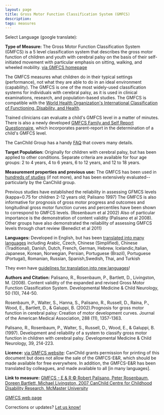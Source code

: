 ```yaml
---
layout: page
title: Gross Motor Function Classification System (GMFCS)
description:
tags: measures
---
```


Select Language (google translate):  

<div id="google_translate_element"></div><script type="text/javascript">
function googleTranslateElementInit() {
  new google.translate.TranslateElement({pageLanguage: 'en', layout: google.translate.TranslateElement.InlineLayout.SIMPLE, gaTrack: true, gaId: 'UA-64320648-1'}, 'google_translate_element');
}
</script><script type="text/javascript" src="//translate.google.com/translate_a/element.js?cb=googleTranslateElementInit"></script>  

**Type of Measure:**  The Gross Motor Function Classification System (GMFCS) is a 5 level classification system that describes the gross motor function of children and youth with cerebral palsy on the basis of their self-initiated movement with particular emphasis on sitting, walking, and wheeled mobility. [via GMFCS homepage](http://www.canchild.ca/en/measures/gmfcs.asp)

The GMFCS measures what children do in their typical settings (performance), not what they are able to do in an ideal environment (capability). The GMFCS is one of the most widely-used classification systems for individuals with cerebral palsy, as it is used in clinical examinations, research, and population-based studies.  The GMFCS is compatible with the [World Health Organization's International Classification of Functioning, Disability, and Health](http://www.who.int/classifications/icf/en/).

Trained clinicians can evaluate a child's GMFCS level in a matter of minutes. There is also a newly developed [GMFCS Family and Self Report Questionnaire](http://motorgrowth.canchild.ca/en/GMFCS/familyreportquestionnaire.asp), which incorporates parent-report in the determination of a child's GMFCS level.

The CanChild Group has a handy [FAQ](http://motorgrowth.canchild.ca/en/GMFCS/resources/FAQ-GMFCS.pdf) that covers many details.

**Target Population:** Originally for children with cerebral palsy, but has been applied to other conditions. Separate criteria are available for four age groups: 2 to 4 years, 4 to 6 years, 6 to 12 years, and 12 to 18 years.

**Measurement properties and previous use:** The GMFCS has been used in [hundreds of studies](http://www.ncbi.nlm.nih.gov/pubmed/?term=gmfcs) (if not more), and has been extensively evaluated--particularly by the CanChild group.

Previous studies have established the reliability in assessing GFMCS levels (kappa=0.75 for children 2-12 years old; Palisano 1997)  The GMFCS is also informative for prognosis of gross motor progress and outcomes and longitudinal gross motor function curves and percentiles have been shown to correspond to GMFCS levels.  (Rosenbaum et al 2002) Also of particular importance is the demonstration of content validity (Palisano et al 2008).  Other groups have also demonstrated the reliability of assessing GMFCS levels through chart review (Benedict et al 2011)



**Languages:** Developed in English, but has been [translated into many languages](http://www.canchild.ca/en/measures/gmfcs_expanded_revised.asp) including Arabic, Czech, Chinese (Simplified), Chinese (Traditional), Danish, Dutch, French, German, Hebrew, Icelandic,Italian, Japanese, Korean, Norwegian, Persian, Portuguese (Brazil), Portuguese (Portugal), Romanian, Russian, Spanish,Swedish, Thai, and Turkish

They even have [guidelines for translation into new languages](http://motorgrowth.canchild.ca/en/GMFCS/resources/CanChild_Guidelines_for_Translation_of_the_GMFCS.pdf)!

**Authors and Citation:** Palisano, R., Rosenbaum, P., Bartlett, D., Livingston, M. (2008). Content validity of the expanded and revised Gross Motor Function Classification System. Developmental Medicine & Child Neurology, 50 (10), 744-50.

Rosenbaum, P., Walter, S., Hanna, S., Palisano, R., Russell, D., Raina, P., Wood, E., Bartlett, D., & Galuppi, B. (2002).Prognosis for gross motor function in cerebral palsy: Creation of motor development curves. Journal of the American Medical Association, 288 (11), 1357-1363.

Palisano, R., Rosenbaum, P., Walter, S., Russell, D., Wood, E., & Galuppi, B. (1997). Development and reliability of a system to classify gross motor function in children with cerebral palsy. Developmental Medicine & Child Neurology, 39, 214-223.

**Licence:**  [via GMFCS website](http://www.canchild.ca/en/measures/gmfcs_expanded_revised.asp): CanChild grants permission for printing of this document but does not allow the sale of the GMFCS-E&R, which should be made available for free everywhere. In addition, the GMFCS-E&R has been translated by colleagues, and made available to all [in many languages].

**Link to measure:**
[GMFCS - E & R © Robert Palisano, Peter Rosenbaum, Doreen Bartlett, Michael Livingston, 2007 CanChild Centre for Childhood Disability Research, McMaster University](http://motorgrowth.canchild.ca/en/GMFCS/resources/GMFCS-ER.pdf)

[GMFCS web page](http://www.canchild.ca/en/measures/gmfcs.asp)

Corrections or updates? [Let us know!](http://disabilitymeasures.org/contact)

